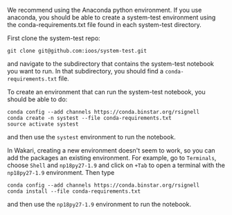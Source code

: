We recommend using the Anaconda python environment.  If you use anaconda, you should be able to create a system-test environment using the conda-requirements.txt file found in each system-test directory.

First clone the system-test repo:
```
git clone git@github.com:ioos/system-test.git
```
and navigate to the subdirectory that contains the system-test notebook you want to run.   In that subdirectory, you should find a `conda-requirements.txt` file.

To create an environment that can run the system-test notebook, you should be able to do:
```
conda config --add channels https://conda.binstar.org/rsignell
conda create -n systest --file conda-requirements.txt
source activate systest
```
and then use the `systest` environment to run the notebook.

In Wakari, creating a new environment doesn't seem to work, so you can add the packages an existing environment.  For example, go to `Terminals`, choose `Shell` and `np18py27-1.9` and click on `+Tab` to open a terminal with the `np18py27-1.9` environment.   Then type

```
conda config --add channels https://conda.binstar.org/rsignell
conda install --file conda-requirements.txt
``` 
and then use the `np18py27-1.9` environment to run the notebook. 

